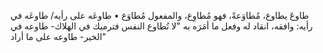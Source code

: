طاوعَ يطاوع، مُطاوَعةً، فهو ‌مُطاوِع، والمفعول ‌مُطاوَع
• طاوعَه على رأيه/ طاوعَه في رأيه: وافقه، انقاد له وفعل ما أمَرَه به "لا تُطاوع النفس فترميك في الهلاك- طاوعه في الخير- طاوعه على ما أراد"